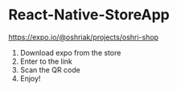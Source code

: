 ﻿# React-Native-StoreApp

https://expo.io/@oshriak/projects/oshri-shop

1) Download expo from the store
2) Enter to the link
3) Scan the QR code
4) Enjoy!
